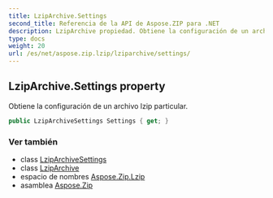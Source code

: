 ```yaml
---
title: LzipArchive.Settings
second_title: Referencia de la API de Aspose.ZIP para .NET
description: LzipArchive propiedad. Obtiene la configuración de un archivo lzip particular.
type: docs
weight: 20
url: /es/net/aspose.zip.lzip/lziparchive/settings/
---
```

## LzipArchive.Settings property

Obtiene la configuración de un archivo lzip particular.

```csharp
public LzipArchiveSettings Settings { get; }
```

### Ver también

* class [LzipArchiveSettings](../../lziparchivesettings/)
* class [LzipArchive](../)
* espacio de nombres [Aspose.Zip.Lzip](../../lziparchive/)
* asamblea [Aspose.Zip](../../../)


